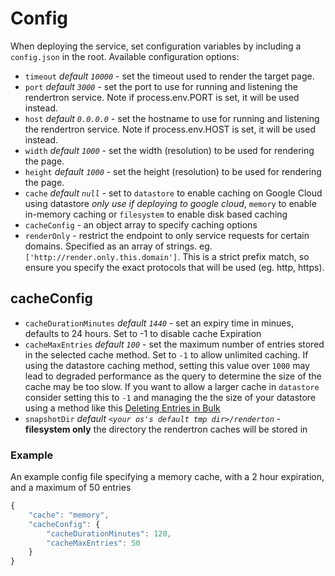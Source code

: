 # Config
When deploying the service, set configuration variables by including a `config.json` in the
root. Available configuration options:
 * `timeout` _default `10000`_ - set the timeout used to render the target page. 
 * `port` _default `3000`_ - set the port to use for running and listening the rendertron service. Note if process.env.PORT is set, it will be used instead.
 * `host` _default `0.0.0.0`_ - set the hostname to use for running and listening the rendertron service. Note if process.env.HOST is set, it will be used instead.
 * `width` _default `1000`_ - set the width (resolution) to be used for rendering the page.
 * `height` _default `1000`_ - set the height (resolution) to be used for rendering the page.
 * `cache` _default `null`_ - set to `datastore` to enable caching on Google Cloud using datastore _only use if deploying to google cloud_, `memory` to enable in-memory caching or `filesystem` to enable disk based caching
 * `cacheConfig` - an object array to specify caching options
 * `renderOnly` - restrict the endpoint to only service requests for certain domains. Specified as an array of strings. eg. `['http://render.only.this.domain']`. This is a strict prefix match, so ensure you specify the exact protocols that will be used (eg. http, https).

## cacheConfig
* `cacheDurationMinutes` _default `1440`_ - set an expiry time in minues, defaults to 24 hours. Set to -1 to disable cache Expiration
* `cacheMaxEntries` _default `100`_ - set the maximum number of entries stored in the selected cache method. Set to `-1` to allow unlimited caching. If using the datastore caching method, setting this value over `1000` may lead to degraded performance as the query to determine the size of the cache may be too slow. If you want to allow a larger cache in `datastore` consider setting this to `-1` and managing the the size of your datastore using a method like this [Deleting Entries in Bulk](https://cloud.google.com/datastore/docs/bulk-delete)
* `snapshotDir` _default `<your os's default tmp dir>/renderton`_ - **filesystem only** the directory the rendertron caches will be stored in

### Example
An example config file specifying a memory cache, with a 2 hour expiration, and a maximum of 50 entries
```javascript
{
    "cache": "memory",
    "cacheConfig": {
        "cacheDurationMinutes": 120,
        "cacheMaxEntries": 50
    }
}
```
